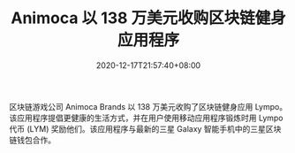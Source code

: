 ﻿---
title: "Animoca 以 138 万美元收购区块链健身应用程序"
date: 2020-12-17T21:57:40+08:00
lastmod: 2020-12-17T16:45:40+08:00
draft: false
authors: ["Armed"]
description: "区块链游戏公司 Animoca Brands 以 138 万美元收购了区块链健身应用 Lympo。该应用程序提倡更健康的生活方式，并在用户使用移动应用程序锻炼时用 Lympo 代币 (LYM) 奖励他们。该应用程序与最新的三星 Galaxy 智能手机中的三星区块链钱包合作。"
featuredImage: "animoca-buys-blockchain-fitness-app-for-1-38-million.png"
tags: ["NFTs","NFTs","Play to Earn"]
categories: ["news"]
news: ["NFTs"]
weight: 
lightgallery: true
pinned: false
recommend: false
recommend1: false
---

区块链游戏公司 Animoca Brands 以 138 万美元收购了区块链健身应用 Lympo。该应用程序提倡更健康的生活方式，并在用户使用移动应用程序锻炼时用 Lympo 代币 (LYM) 奖励他们。该应用程序与最新的三星 Galaxy 智能手机中的三星区块链钱包合作。

<!--more-->

